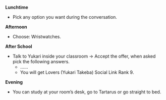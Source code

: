 **Lunchtime**

- Pick any option you want during the conversation.

**Afternoon**

- Choose: Wristwatches.

**After School**

- Talk to Yukari inside your classroom -> Accept the offer, when asked pick the following answers.
  - ……
  - You will get Lovers (Yukari Takeba) Social Link Rank 9.

**Evening**

- You can study at your room’s desk, go to Tartarus or go straight to bed.

